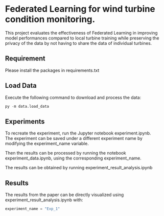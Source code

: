 # Federated Learning for wind turbine condition monitoring. 

This project evaluates the effectiveness of Federated Learning in improving model performances compared to local turbine training while preserving the privacy of the data by not having to share the data of individual turbines. 

## Requirement 

Please install the packages in requirements.txt

## Load Data

Execute the following command to download and process the data:
``` python
py -m data.load_data
```

## Experiments

To recreate the experiment, run the Jupyter notebook experiment.ipynb. 
The experiment can be saved under a different experiment name by modifying the experiment_name variable. 

Then the results can be processed by running the notebook experiment_data.ipynb, using the corresponding experiment_name. 

The results can be obtained by running experiment_result_analysis.ipynb

## Results

The results from the paper can be directly visualized using experiment_result_analysis.ipynb with:
``` python
experiment_name = "Exp_1"
``` 
